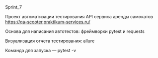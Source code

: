 Sprint_7

Проект автоматизации тестирования API сервиса аренды самокатов https://qa-scooter.praktikum-services.ru/

Основа для написания автотестов: фреймворки pytest и requests

Визуализация отчета тестирования: allure

Команда для запуска — pytest -v